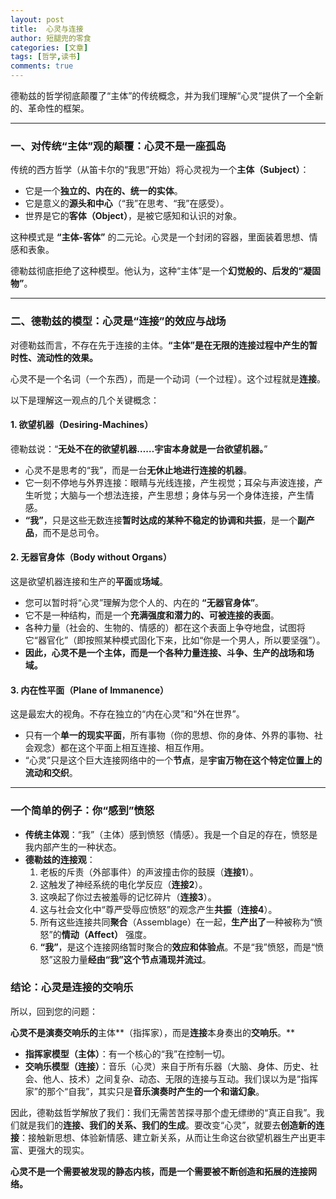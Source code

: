 ```yaml
---
layout: post
title:  心灵与连接
author: 短腿兜的零食
categories: [文章]
tags: [哲学,读书]
comments: true
---
```

德勒兹的哲学彻底颠覆了“主体”的传统概念，并为我们理解“心灵”提供了一个全新的、革命性的框架。

---

### **一、对传统“主体”观的颠覆：心灵不是一座孤岛**

传统的西方哲学（从笛卡尔的“我思”开始）将心灵视为一个**主体（Subject）**：
*   它是一个**独立的、内在的、统一的实体**。
*   它是意义的**源头和中心**（“我”在思考、“我”在感受）。
*   世界是它的**客体（Object）**，是被它感知和认识的对象。

这种模式是 **“主体-客体”** 的二元论。心灵是一个封闭的容器，里面装着思想、情感和表象。

德勒兹彻底拒绝了这种模型。他认为，这种“主体”是一个**幻觉般的、后发的“凝固物”**。

---

### **二、德勒兹的模型：心灵是“连接”的效应与战场**

对德勒兹而言，不存在先于连接的主体。**“主体”是在无限的连接过程中产生的暂时性、流动性的效果。**

心灵不是一个名词（一个东西），而是一个动词（一个过程）。这个过程就是**连接**。

以下是理解这一观点的几个关键概念：

#### **1. 欲望机器（Desiring-Machines）**
德勒兹说：“**无处不在的欲望机器……宇宙本身就是一台欲望机器。**”
*   心灵不是思考的“我”，而是一台**无休止地进行连接的机器**。
*   它一刻不停地与外界连接：眼睛与光线连接，产生视觉；耳朵与声波连接，产生听觉；大脑与一个想法连接，产生思想；身体与另一个身体连接，产生情感。
*   **“我”**，只是这些无数连接**暂时达成的某种不稳定的协调和共振**，是一个**副产品**，而不是总司令。

#### **2. 无器官身体（Body without Organs）**
这是欲望机器连接和生产的**平面**或**场域**。
*   您可以暂时将“心灵”理解为您个人的、内在的 **“无器官身体”**。
*   它不是一种结构，而是一个**充满强度和潜力的、可被连接的表面**。
*   各种力量（社会的、生物的、情感的）都在这个表面上争夺地盘，试图将它“器官化”（即按照某种模式固化下来，比如“你是一个男人，所以要坚强”）。
*   **因此，心灵不是一个主体，而是一个各种力量连接、斗争、生产的战场和场域。**

#### **3. 内在性平面（Plane of Immanence）**
这是最宏大的视角。不存在独立的“内在心灵”和“外在世界”。
*   只有一个**单一的现实平面**，所有事物（你的思想、你的身体、外界的事物、社会观念）都在这个平面上相互连接、相互作用。
*   “心灵”只是这个巨大连接网络中的一个**节点**，是**宇宙万物在这个特定位置上的流动和交织**。

---

### **一个简单的例子：你“感到”愤怒**

*   **传统主体观**：“我”（主体）感到愤怒（情感）。我是一个自足的存在，愤怒是我内部产生的一种状态。
*   **德勒兹的连接观**：
    1.  老板的斥责（外部事件）的声波撞击你的鼓膜（**连接1**）。
    2.  这触发了神经系统的电化学反应（**连接2**）。
    3.  这唤起了你过去被羞辱的记忆碎片（**连接3**）。
    4.  这与社会文化中“尊严受辱应愤怒”的观念产生**共振**（**连接4**）。
    5.  所有这些连接共同**聚合**（Assemblage）在一起，**生产出了**一种被称为“愤怒”的**情动（Affect）** 强度。
    6.  **“我”**，是这个连接网络暂时聚合的**效应和体验点**。不是“我”愤怒，而是“愤怒”这股力量**经由“我”这个节点涌现并流过**。

### **结论：心灵是连接的交响乐**

所以，回到您的问题：

**心灵不是演奏交响乐的**主体**（指挥家），而是**连接**本身奏出的**交响乐**。**

*   **指挥家模型（主体）**：有一个核心的“我”在控制一切。
*   **交响乐模型（连接）**：音乐（心灵）来自于所有乐器（大脑、身体、历史、社会、他人、技术）之间复杂、动态、无限的连接与互动。我们误以为是“指挥家”的那个“自我”，其实只是**音乐演奏时产生的一个和谐幻象**。

因此，德勒兹哲学解放了我们：我们无需苦苦探寻那个虚无缥缈的“真正自我”。我们就是我们的**连接、我们的关系、我们的生成**。要改变“心灵”，就要去**创造新的连接**：接触新思想、体验新情感、建立新关系，从而让生命这台欲望机器生产出更丰富、更强大的现实。

**心灵不是一个需要被发现的静态内核，而是一个需要被不断创造和拓展的连接网络。**